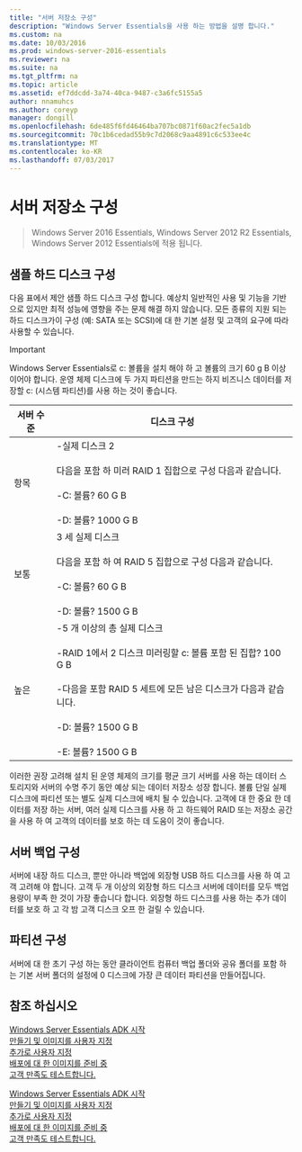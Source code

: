 ```yaml
---
title: "서버 저장소 구성"
description: "Windows Server Essentials을 사용 하는 방법을 설명 합니다."
ms.custom: na
ms.date: 10/03/2016
ms.prod: windows-server-2016-essentials
ms.reviewer: na
ms.suite: na
ms.tgt_pltfrm: na
ms.topic: article
ms.assetid: ef7ddcdd-3a74-40ca-9487-c3a6fc5155a5
author: nnamuhcs
ms.author: coreyp
manager: dongill
ms.openlocfilehash: 6de485f6fd46464ba707bc0871f60ac2fec5a1db
ms.sourcegitcommit: 70c1b6cedad55b9c7d2068c9aa4891c6c533ee4c
ms.translationtype: MT
ms.contentlocale: ko-KR
ms.lasthandoff: 07/03/2017
---
```

# <a name="configure-server-storage"></a>서버 저장소 구성

>Windows Server 2016 Essentials, Windows Server 2012 R2 Essentials, Windows Server 2012 Essentials에 적용 됩니다.

## <a name="sample-hard-disk-configurations"></a>샘플 하드 디스크 구성  
 다음 표에서 제안 샘플 하드 디스크 구성 합니다. 예상치 일반적인 사용 및 기능을 기반으로 있지만 최적 성능에 영향을 주는 문제 해결 하지 않습니다. 모든 종류의 지원 되는 하드 디스크가이 구성 (예: SATA 또는 SCSI)에 대 한 기본 설정 및 고객의 요구에 따라 사용할 수 있습니다.  
  
> [!IMPORTANT]
>   Windows Server Essentials로 c: 볼륨을 설치 해야 하 고 볼륨의 크기 60 g B 이상 이어야 합니다. 운영 체제 디스크에 두 가지 파티션을 만드는 하지 비즈니스 데이터를 저장할 c: (시스템 파티션)를 사용 하는 것이 좋습니다.  
  
|서버 수준|디스크 구성|  
|------------------|------------------------|  
|항목|-실제 디스크 2<br /><br /> 다음을 포함 하 미러 RAID 1 집합으로 구성 다음과 같습니다.<br /><br /> -C: 볼륨? 60 G B<br /><br /> -D: 볼륨? 1000 G B|  
|보통|3 세 실제 디스크<br /><br /> 다음을 포함 하 여 RAID 5 집합으로 구성 다음과 같습니다.<br /><br /> -C: 볼륨? 60 G B<br /><br /> -D: 볼륨? 1500 G B|  
|높은|-5 개 이상의 총 실제 디스크<br /><br /> -RAID 1에서 2 디스크 미러링할 c: 볼륨 포함 된 집합? 100 G B<br /><br /> -다음을 포함 RAID 5 세트에 모든 남은 디스크가 다음과 같습니다.<br /><br /> -D: 볼륨? 1500 G B<br /><br /> -E: 볼륨? 1500 G B|  
  
 이러한 권장 고려해 설치 된 운영 체제의 크기를 평균 크기 서버를 사용 하는 데이터 스토리지와 서버의 수명 주기 동안 예상 되는 데이터 저장소 성장 합니다. 볼륨 단일 실제 디스크에 파티션 또는 별도 실제 디스크에 배치 될 수 있습니다. 고객에 대 한 중요 한 데이터를 저장 하는 서버, 여러 실제 디스크를 사용 하 고 하드웨어 RAID 또는 저장소 공간을 사용 하 여 고객의 데이터를 보호 하는 데 도움이 것이 좋습니다.  
  
## <a name="configuring-your-server-backup"></a>서버 백업 구성  
 서버에 내장 하드 디스크, 뿐만 아니라 백업에 외장형 USB 하드 디스크를 사용 하 여 고객 고려해 야 합니다. 고객 두 개 이상의 외장형 하드 디스크 서버에 데이터를 모두 백업 용량이 부족 한 것이 가장 좋습니다 합니다. 외장형 하드 디스크를 사용 하는 추가 데이터를 보호 하 고 각 밤 고객 디스크 오프 한 걸릴 수 있습니다.  
  
## <a name="partition-configuration"></a>파티션 구성  
 서버에 대 한 초기 구성 하는 동안 클라이언트 컴퓨터 백업 폴더와 공유 폴더를 포함 하는 기본 서버 폴더의 설정에 0 디스크에 가장 큰 데이터 파티션을 만들어집니다.  
  
## <a name="see-also"></a>참조 하십시오  

 [Windows Server Essentials ADK 시작](Getting-Started-with-the-Windows-Server-Essentials-ADK.md)   
 [만들기 및 이미지를 사용자 지정](Creating-and-Customizing-the-Image.md)   
 [추가로 사용자 지정](Additional-Customizations.md)   
 [배포에 대 한 이미지를 준비 중](Preparing-the-Image-for-Deployment.md)   
 [고객 만족도 테스트합니다.](Testing-the-Customer-Experience.md)

 [Windows Server Essentials ADK 시작](../install/Getting-Started-with-the-Windows-Server-Essentials-ADK.md)   
 [만들기 및 이미지를 사용자 지정](../install/Creating-and-Customizing-the-Image.md)   
 [추가로 사용자 지정](../install/Additional-Customizations.md)   
 [배포에 대 한 이미지를 준비 중](../install/Preparing-the-Image-for-Deployment.md)   
 [고객 만족도 테스트합니다.](../install/Testing-the-Customer-Experience.md)

